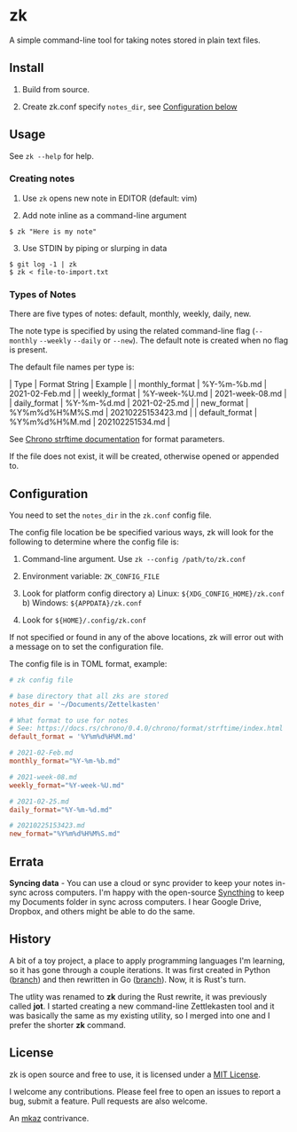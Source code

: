 
# zk

A simple command-line tool for taking notes stored in plain text files.

## Install

1. Build from source.

2. Create zk.conf specify `notes_dir`, see [Configuration below](#configuration)

## Usage

See `zk --help` for help.

### Creating notes

1. Use `zk` opens new note in EDITOR (default: vim)

2. Add note inline as a command-line argument
```
$ zk "Here is my note"
```

3. Use STDIN by piping or slurping in data
```
$ git log -1 | zk
$ zk < file-to-import.txt
```

### Types of Notes

There are five types of notes: default, monthly, weekly, daily, new.

The note type is specified by using the related command-line flag (`--monthly` `--weekly` `--daily` or `--new`).  The default note is created when no flag is present.

The default file names per type is:

| Type              | Format String   | Example           |
| monthly_format	| %Y-%m-%b.md     | 2021-02-Feb.md    |
| weekly_format     | %Y-week-%U.md   | 2021-week-08.md   |
| daily_format      | %Y-%m-%d.md     | 2021-02-25.md     |
| new_format        | %Y%m%d%H%M%S.md | 20210225153423.md |
| default_format    | %Y%m%d%H%M.md   | 202102251534.md   |

See [Chrono strftime documentation](https://docs.rs/chrono-wasi/0.4.10/chrono/format/strftime/index.html) for format parameters.

If the file does not exist, it will be created, otherwise opened or appended to.

## Configuration

You need to set the `notes_dir` in the `zk.conf` config file.

The config file location be be specified various ways, zk will look for the following to determine where the config file is:

1. Command-line argument. Use `zk --config /path/to/zk.conf`

2. Environment variable: `ZK_CONFIG_FILE`

3. Look for platform config directory
a) Linux: `${XDG_CONFIG_HOME}/zk.conf`
b) Windows: `${APPDATA}/zk.conf`

4. Look for `${HOME}/.config/zk.conf`

If not specified or found in any of the above locations, zk will error out with a message on to set the configuration file.

The config file is in TOML format, example:

```toml
# zk config file

# base directory that all zks are stored
notes_dir = '~/Documents/Zettelkasten'

# What format to use for notes
# See: https://docs.rs/chrono/0.4.0/chrono/format/strftime/index.html
default_format = '%Y%m%d%H%M.md'

# 2021-02-Feb.md
monthly_format="%Y-%m-%b.md"

# 2021-week-08.md
weekly_format="%Y-week-%U.md"

# 2021-02-25.md
daily_format="%Y-%m-%d.md"

# 20210225153423.md
new_format="%Y%m%d%H%M%S.md"
```

## Errata

**Syncing data** - You can use a cloud or sync provider to keep your notes in-sync across computers. I'm happy with the open-source [Syncthing](https://syncthing.net/) to keep my Documents folder in sync across computers. I hear Google Drive, Dropbox, and others might be able to do the same.

## History

A bit of a toy project, a place to apply programming languages I'm learning, so it has gone through a couple iterations.  It was first created in Python ([branch](https://github.com/mkaz/zk/tree/python)) and then rewritten in Go ([branch](https://github.com/mkaz/zk/tree/golang)).  Now, it is Rust's turn.

The utlity was renamed to **zk** during the Rust rewrite, it was previously  called **jot**. I started creating a new command-line Zettlekasten tool and it was basically the same as my existing utility, so I merged into one and I prefer the shorter **zk** command.

## License

zk is open source and free to use, it is licensed under a <a rel="license" href="https://opensource.org/licenses/MIT">MIT License</a>.

I welcome any contributions. Please feel free to open an issues to report a bug, submit a feature. Pull requests are also welcome.

An [mkaz](https://mkaz.blog/) contrivance.

